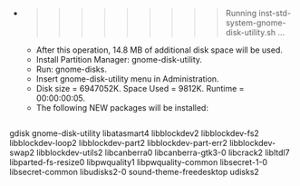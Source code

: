 * >>>>>>>>> Running inst-std-system-gnome-disk-utility.sh ...
  * After this operation, 14.8 MB of additional disk space will be used.
  * Install Partition Manager: gnome-disk-utility.
  * Run: gnome-disks.
  * Insert gnome-disk-utility menu in Administration.
  * Disk size = 6947052K. Space Used = 9812K. Runtime = 00:00:00:05.
  * The following NEW packages will be installed:
  ```bash
gdisk gnome-disk-utility libatasmart4 libblockdev2 libblockdev-fs2
libblockdev-loop2 libblockdev-part2 libblockdev-part-err2 libblockdev-swap2 libblockdev-utils2
libcanberra0 libcanberra-gtk3-0 libcrack2 libltdl7 libparted-fs-resize0
libpwquality1 libpwquality-common libsecret-1-0 libsecret-common libudisks2-0
sound-theme-freedesktop udisks2
  ```
